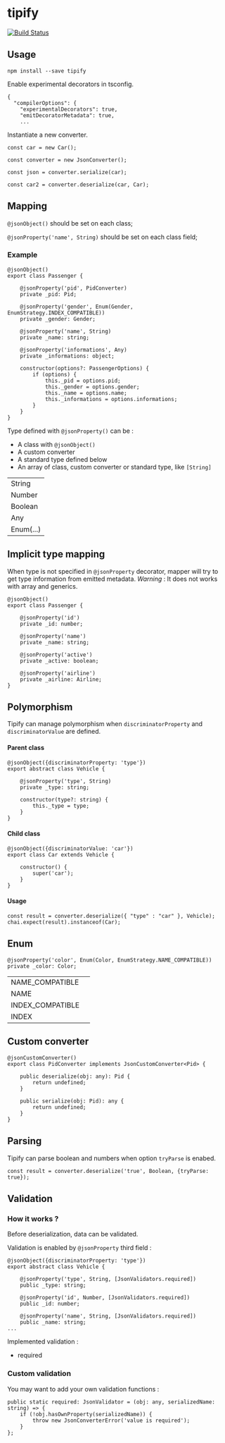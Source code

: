 # tipify
[![Build Status](https://travis-ci.com/henry781/tipify.svg?branch=master)](https://travis-ci.com/henry781/tipify)

## Usage

```
npm install --save tipify
```

Enable experimental decorators in tsconfig.
```
{
  "compilerOptions": {
    "experimentalDecorators": true,
    "emitDecoratorMetadata": true,
    ...
```

Instantiate a new converter.
```
const car = new Car();

const converter = new JsonConverter();

const json = converter.serialize(car);

const car2 = converter.deserialize(car, Car);
```

## Mapping

`@jsonObject()` should be set on each class;

`@jsonProperty('name', String)` should be set on each class field;


### Example

```
@jsonObject()
export class Passenger {

    @jsonProperty('pid', PidConverter)
    private _pid: Pid;

    @jsonProperty('gender', Enum(Gender, EnumStrategy.INDEX_COMPATIBLE))
    private _gender: Gender;

    @jsonProperty('name', String)
    private _name: string;

    @jsonProperty('informations', Any)
    private _informations: object;

    constructor(options?: PassengerOptions) {
        if (options) {
            this._pid = options.pid;
            this._gender = options.gender;
            this._name = options.name;
            this._informations = options.informations;
        }
    }
}
```

Type defined with `@jsonProperty()` can be :
* A class with `@jsonObject()`
* A custom converter
* A standard type defined below
* An array of class, custom converter or standard type, like `[String]`


|                | 
|----------------|
| String         |
| Number         |
| Boolean        |
| Any            |
| Enum(...)      |


## Implicit type mapping
When type is not specified in `@jsonProperty` decorator, mapper will try to get type information from emitted metadata.
_Warning_ : It does not works with array and generics.

```
@jsonObject()
export class Passenger {

    @jsonProperty('id')
    private _id: number;

    @jsonProperty('name')
    private _name: string;

    @jsonProperty('active')
    private _active: boolean;
    
    @jsonProperty('airline')
    private _airline: Airline;
}
```

## Polymorphism

Tipify can manage polymorphism when `discriminatorProperty` and `discriminatorValue` are defined.

#### Parent class
```
@jsonObject({discriminatorProperty: 'type'})
export abstract class Vehicle {

    @jsonProperty('type', String)
    private _type: string;
    
    constructor(type?: string) {
        this._type = type;
    }
}
```
#### Child class
```
@jsonObject({discriminatorValue: 'car'})
export class Car extends Vehicle {

    constructor() {
        super('car');
    }
}
```
#### Usage
```
const result = converter.deserialize({ "type" : "car" }, Vehicle);
chai.expect(result).instanceof(Car);
```


## Enum

```
@jsonProperty('color', Enum(Color, EnumStrategy.NAME_COMPATIBLE))
private _color: Color;
```

|                 |   |
|-----------------|---|
| NAME_COMPATIBLE |   |
| NAME            |   |
| INDEX_COMPATIBLE|   |
| INDEX           |   |

## Custom converter

```
@jsonCustomConverter()
export class PidConverter implements JsonCustomConverter<Pid> {

    public deserialize(obj: any): Pid {
        return undefined;
    }

    public serialize(obj: Pid): any {
        return undefined;
    }
}
```

## Parsing

Tipify can parse boolean and numbers when option `tryParse` is enabed.

```
const result = converter.deserialize('true', Boolean, {tryParse: true});
```

## Validation

### How it works ?

Before deserialization, data can be validated.

Validation is enabled by `@jsonProperty` third field :

```
@jsonObject({discriminatorProperty: 'type'})
export abstract class Vehicle {

    @jsonProperty('type', String, [JsonValidators.required])
    public _type: string;

    @jsonProperty('id', Number, [JsonValidators.required])
    public _id: number;

    @jsonProperty('name', String, [JsonValidators.required])
    public _name: string;
...
```

Implemented validation :
* required

### Custom validation

You may want to add your own validation functions :

```
public static required: JsonValidator = (obj: any, serializedName: string) => {
    if (!obj.hasOwnProperty(serializedName)) {
        throw new JsonConverterError('value is required');
    }
};
```
